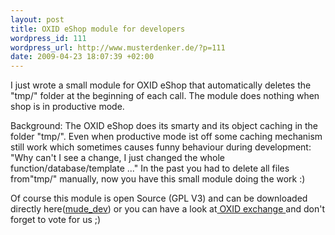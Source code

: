 ```yaml
--- 
layout: post
title: OXID eShop module for developers
wordpress_id: 111
wordpress_url: http://www.musterdenker.de/?p=111
date: 2009-04-23 18:07:39 +02:00
---
```

I just wrote a small module for OXID eShop that automatically deletes the "tmp/" folder at the beginning of each call. The module does nothing when shop is in productive mode.

Background: The OXID eShop does its smarty and its object caching in the folder "tmp/". Even when productive mode ist off some caching mechanism still work which sometimes causes funny behaviour during development: "Why can't I see a change, I just changed the whole function/database/template ..." In the past you had to delete all files from"tmp/" manually, now you have this small module doing the work :)

Of course this module is open Source (GPL V3) and can be downloaded directly here(<a href="http://www.musterdenker.de/wp-content/uploads/2009/04/mude_dev.zip">mude_dev</a>) or you can have a look at<a href="http://www.oxid-esales.com/en/exchange/extensions/delete-tmp/version/delete-tmp" target="_blank"> OXID exchange </a>and don't forget to vote for us ;)
